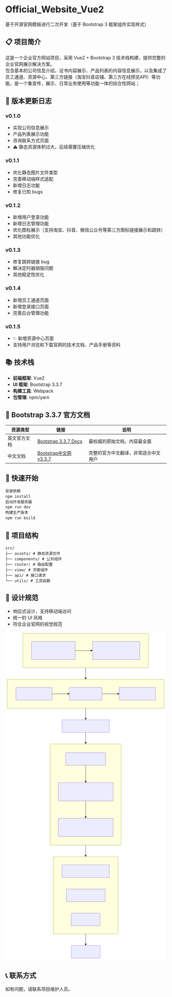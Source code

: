 # Official_Website_Vue2

基于开源官网模板进行二次开发（基于 Bootstrap 3 框架组件实现样式）

## 📋 项目简介

这是一个企业官方网站项目，采用 Vue2 + Bootstrap 3 技术栈构建，提供完整的企业官网展示解决方案。<br>
包含基本的公司信息介绍，证书内容展示、产品列表的内容信息展示，以及集成了员工通道、资源中心、第三方链接（淘宝抖音店铺、第三方在线预览API）等功能，是一个集宣传，展示、日常业务使用等功能一体的综合性网站；

## 📝 版本更新日志

### v0.1.0
- 实现公司信息展示
- 产品列表展示功能
- 咨询联系方式页面
- ⚠️ 静态资源体积过大，后续需要压缩优化

### v0.1.1
- 优化静态图片文件类型
- 完善移动端样式适配
- 新增日志功能
- 修复已知 bugs

### v0.1.2
- 新增用户登录功能
- 新增日志管理功能
- 优化图标展示（支持淘宝、抖音、微信公众号等第三方图标链接展示和跳转）
- 其他功能优化

### v0.1.3
- 修复跳转链接 bug
- 解决定时器销毁问题
- 其他稳定性优化

### v0.1.4
- 新增员工通道页面
- 新增登录接口页面
- 完善后台管理功能

### v0.1.5
- ✨ 新增资源中心页面
- 支持用户浏览和下载官网的技术文档、产品手册等资料

## 📚 技术栈

- **前端框架**: Vue2
- **UI 框架**: Bootstrap 3.3.7
- **构建工具**: Webpack
- **包管理**: npm/yarn

## 📖 Bootstrap 3.3.7 官方文档

| 资源类型 | 链接 | 说明 |
|---------|------|------|
| 英文官方文档 | [Bootstrap 3.3.7 Docs](https://getbootstrap.com/docs/3.3/) | 最权威的原始文档，内容最全面 |
| 中文文档 | [Bootstrap中文网 v3.3.7](https://v3.bootcss.com/) | 完整的官方中文翻译，非常适合中文用户 |

## 🚀 快速开始
``` bash
安装依赖
npm install
启动开发服务器
npm run dev
构建生产版本
npm run build
```
## 📁 项目结构

```
src/
├── assets/ # 静态资源文件
├── components/ # 公共组件
├── router/ # 路由配置
├── view/ # 页面组件
├── api/ # 接口请求
└── utils/ # 工具函数
```

## 🎨 设计规范

- 响应式设计，支持移动端访问
- 统一的 UI 风格
- 符合企业官网的视觉规范

![项目图标](./src/assets/img/deepseek_mermaid.svg)

## 📞 联系方式

如有问题，请联系项目维护人员。


